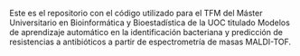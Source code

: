 Este es el repositorio con el código utilizado para el TFM del Máster Universitario en Bioinformática y Bioestadística de la UOC titulado Modelos de aprendizaje automático en la identificación
bacteriana y predicción de resistencias a antibióticos a partir de espectrometría de masas MALDI-TOF.

